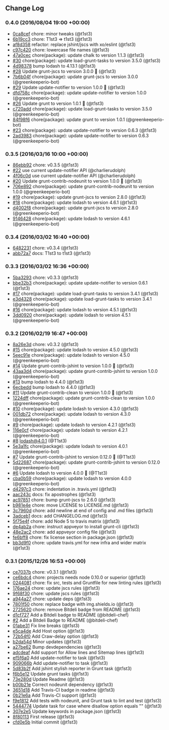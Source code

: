 ## Change Log

### 0.4.0 (2016/08/04 19:00 +00:00)
- [0ca8cef](https://github.com/t1st3/grunt-robots-txt/commit/0ca8cef86ec1c6665f7f1110da18b103ed280e3c) chore: minor tweaks (@t1st3)
- [6b19cc3](https://github.com/t1st3/grunt-robots-txt/commit/6b19cc3bda83346e8c0597b12d0bcc932d180503) chore: T1st3 => t1st3 (@t1st3)
- [af8d358](https://github.com/t1st3/grunt-robots-txt/commit/af8d3585f292158046a6db88245795f0f146e44b) refactor: replace jshint/jscs with xo/eslint (@t1st3)
- [c97c420](https://github.com/t1st3/grunt-robots-txt/commit/c97c420dc0c8fa0d9caf7cece93f8e490c978c7f) chore: lowercase file names (@t1st3)
- [47a0cec](https://github.com/t1st3/grunt-robots-txt/commit/47a0cecf36bf38e211cbea60bb9ddeed5bc17d2d) chore(package): update chalk to version 1.1.3 (@t1st3)
- [#30](https://github.com/t1st3/grunt-robots-txt/pull/30) chore(package): update load-grunt-tasks to version 3.5.0 (@t1st3)
- [4d98378](https://github.com/t1st3/grunt-robots-txt/commit/4d98378bd764a14c515663452a6128d0412841db) bump lodash to 4.13.1 (@t1st3)
- [#28](https://github.com/t1st3/grunt-robots-txt/pull/28) Update grunt-jscs to version 3.0.0 🚀 (@t1st3)
- [7b6b04f](https://github.com/t1st3/grunt-robots-txt/commit/7b6b04f80e52c4d06476445c3fdaa19ad51ee3b4) chore(package): update grunt-jscs to version 3.0.0 (@greenkeeperio-bot)
- [#29](https://github.com/t1st3/grunt-robots-txt/pull/29) Update update-notifier to version 1.0.0 🚀 (@t1st3)
- [dfd758c](https://github.com/t1st3/grunt-robots-txt/commit/dfd758cbbc91ac3ffe424432bb71f0a62fd8e90c) chore(package): update update-notifier to version 1.0.0 (@greenkeeperio-bot)
- [#26](https://github.com/t1st3/grunt-robots-txt/pull/26) Update grunt to version 1.0.1 🚀 (@t1st3)
- [c720add](https://github.com/t1st3/grunt-robots-txt/commit/c720addd290ff474a0993ed04841e7981b60a501) chore(package): update load-grunt-tasks to version 3.5.0 (@greenkeeperio-bot)
- [84f98f6](https://github.com/t1st3/grunt-robots-txt/commit/84f98f65e7d819a1f255c33387376fd4cbe45b42) chore(package): update grunt to version 1.0.1 (@greenkeeperio-bot)
- [#23](https://github.com/t1st3/grunt-robots-txt/pull/23) chore(package): update update-notifier to version 0.6.3 (@t1st3)
- [2ad3983](https://github.com/t1st3/grunt-robots-txt/commit/2ad3983e51abe9ea96d8517baacb273edbcedfe2) chore(package): update update-notifier to version 0.6.3 (@greenkeeperio-bot)

### 0.3.5 (2016/03/16 10:00 +00:00)
- [86ebb92](https://github.com/t1st3/grunt-robots-txt/commit/86ebb92a4ea897a09ce11f824bae2cb18d901715) chore: v0.3.5 (@t1st3)
- [#22](https://github.com/t1st3/grunt-robots-txt/pull/22) use current update-notifier API (@charlierudolph)
- [4f06c0d](https://github.com/t1st3/grunt-robots-txt/commit/4f06c0d364f2f8b355e8c5765b8e0ee06682bfee) use current update-notifier API (@charlierudolph)
- [#20](https://github.com/t1st3/grunt-robots-txt/pull/20) Update grunt-contrib-nodeunit to version 1.0.0 🚀 (@t1st3)
- [706e892](https://github.com/t1st3/grunt-robots-txt/commit/706e892e31c3c0ea73b1cb4b569781a09873372f) chore(package): update grunt-contrib-nodeunit to version 1.0.0 (@greenkeeperio-bot)
- [#19](https://github.com/t1st3/grunt-robots-txt/pull/19) chore(package): update grunt-jscs to version 2.8.0 (@t1st3)
- [#18](https://github.com/t1st3/grunt-robots-txt/pull/18) chore(package): update lodash to version 4.6.1 (@t1st3)
- [d4002f8](https://github.com/t1st3/grunt-robots-txt/commit/d4002f801da010865694d1c706d5e128453e2cee) chore(package): update grunt-jscs to version 2.8.0 (@greenkeeperio-bot)
- [9146428](https://github.com/t1st3/grunt-robots-txt/commit/9146428c56e7ace211923c1a76185fb825a68a24) chore(package): update lodash to version 4.6.1 (@greenkeeperio-bot)

### 0.3.4 (2016/03/02 16:40 +00:00)
- [6482231](https://github.com/t1st3/grunt-robots-txt/commit/6482231646eb2418b75f7730d8cee186f8475c7a) chore: v0.3.4 (@t1st3)
- [abb72a7](https://github.com/t1st3/grunt-robots-txt/commit/abb72a7c1dbccd7b6814265ce56e77c8b04b1af9) docs: T1st3 to t1st3 (@t1st3)

### 0.3.3 (2016/03/02 16:36 +00:00)
- [5ba3293](https://github.com/t1st3/grunt-robots-txt/commit/5ba3293ec28b9b6a0f26f141764a5c569a856a77) chore: v0.3.3 (@t1st3)
- [bbe32b3](https://github.com/t1st3/grunt-robots-txt/commit/bbe32b3f24d2246a4f589c6019bae9936f75432e) chore(package): update update-notifier to version 0.6.1 (@t1st3)
- [#17](https://github.com/t1st3/grunt-robots-txt/pull/17) chore(package): update load-grunt-tasks to version 3.4.1 (@t1st3)
- [e3d4328](https://github.com/t1st3/grunt-robots-txt/commit/e3d43280540b89bb7b993d582dbd6f7d3a5e806e) chore(package): update load-grunt-tasks to version 3.4.1 (@greenkeeperio-bot)
- [#16](https://github.com/t1st3/grunt-robots-txt/pull/16) chore(package): update lodash to version 4.5.1 (@t1st3)
- [3dd0920](https://github.com/t1st3/grunt-robots-txt/commit/3dd0920fafd7d52ae3848f2b6ace08b406eafe83) chore(package): update lodash to version 4.5.1 (@greenkeeperio-bot)

### 0.3.2 (2016/02/19 16:47 +00:00)
- [8a26e3d](https://github.com/t1st3/grunt-robots-txt/commit/8a26e3d0ee2e1745295286a406d44f60cfee9fcb) chore: v0.3.2 (@t1st3)
- [#15](https://github.com/t1st3/grunt-robots-txt/pull/15) chore(package): update lodash to version 4.5.0 (@t1st3)
- [5eec91e](https://github.com/t1st3/grunt-robots-txt/commit/5eec91e393390ca4ea8bc2efd37720b49868a4e7) chore(package): update lodash to version 4.5.0 (@greenkeeperio-bot)
- [#14](https://github.com/t1st3/grunt-robots-txt/pull/14) Update grunt-contrib-jshint to version 1.0.0 🚀 (@t1st3)
- [43aa3d4](https://github.com/t1st3/grunt-robots-txt/commit/43aa3d49ffa5688186ce3d56deac4134d8910bbe) chore(package): update grunt-contrib-jshint to version 1.0.0 (@greenkeeperio-bot)
- [#13](https://github.com/t1st3/grunt-robots-txt/pull/13) bump lodash to 4.4.0 (@t1st3)
- [6ecbedd](https://github.com/t1st3/grunt-robots-txt/commit/6ecbeddbefae4b0d0e96def2670e3b165fdbed14) bump lodash to 4.4.0 (@t1st3)
- [#11](https://github.com/t1st3/grunt-robots-txt/pull/11) Update grunt-contrib-clean to version 1.0.0 🚀 (@t1st3)
- [1224dff](https://github.com/t1st3/grunt-robots-txt/commit/1224dff8ac3c74f84a41aedfca3f146d977c3019) chore(package): update grunt-contrib-clean to version 1.0.0 (@greenkeeperio-bot)
- [#10](https://github.com/t1st3/grunt-robots-txt/pull/10) chore(package): update lodash to version 4.3.0 (@t1st3)
- [001db72](https://github.com/t1st3/grunt-robots-txt/commit/001db72b8daa8d00ef1ed20e92671fc26c5d4c27) chore(package): update lodash to version 4.3.0 (@greenkeeperio-bot)
- [#9](https://github.com/t1st3/grunt-robots-txt/pull/9) chore(package): update lodash to version 4.2.1 (@t1st3)
- [116e0cf](https://github.com/t1st3/grunt-robots-txt/commit/116e0cf698abf90a68412b4a2d9016a3c4da1757) chore(package): update lodash to version 4.2.1 (@greenkeeperio-bot)
- [#8](https://github.com/t1st3/grunt-robots-txt/pull/8) lodash@4.0.1 (@T1st3)
- [5e3a1fc](https://github.com/t1st3/grunt-robots-txt/commit/5e3a1fc8c64016748fbdc86e6957d6d95a086e45) chore(package): update lodash to version 4.0.1 (@greenkeeperio-bot)
- [#7](https://github.com/t1st3/grunt-robots-txt/pull/7) Update grunt-contrib-jshint to version 0.12.0 🚀 (@T1st3)
- [5d22687](https://github.com/t1st3/grunt-robots-txt/commit/5d22687764d31c90ddbe136dc5670806677390ce) chore(package): update grunt-contrib-jshint to version 0.12.0 (@greenkeeperio-bot)
- [#6](https://github.com/t1st3/grunt-robots-txt/pull/6) Update lodash to version 4.0.0 🚀 (@T1st3)
- [cba0b59](https://github.com/t1st3/grunt-robots-txt/commit/cba0b59cbadae6eee43048cfd65fcca4e9bffa3f) chore(package): update lodash to version 4.0.0 (@greenkeeperio-bot)
- [d4297c3](https://github.com/t1st3/grunt-robots-txt/commit/d4297c36f6d378758223d82d5d221badcdadc948) chore: indentation in .travis.yml (@t1st3)
- [aac243c](https://github.com/t1st3/grunt-robots-txt/commit/aac243cb9cbbcedd610bfe336c3845cf7b933a5b) docs: fix apostrophes (@t1st3)
- [ac97851](https://github.com/t1st3/grunt-robots-txt/commit/ac978515350e4585fbf12a99f1d8b117d693f0f9) chore: bump grunt-jscs to 2.6.0 (@t1st3)
- [b981e4e](https://github.com/t1st3/grunt-robots-txt/commit/b981e4eb1dd0543eef612da525d8ef5a9246b943) chore: move LICENSE to LICENSE.md (@t1st3)
- [3c7960d](https://github.com/t1st3/grunt-robots-txt/commit/3c7960d1778b37822f52aa8603b8cf514800e9e1) chore: add newline at end of config and .md files (@t1st3)
- [3adceb1](https://github.com/t1st3/grunt-robots-txt/commit/3adceb1715ab70ac73e963ea1f544fe6da84e7b8) docs: add CHANGELOG.md (@t1st3)
- [5f75e4f](https://github.com/t1st3/grunt-robots-txt/commit/5f75e4fa180112a68a6858d0f33b4f0aa6a80e17) chore: add Node 5 to travis matrix (@t1st3)
- [de4ab2a](https://github.com/t1st3/grunt-robots-txt/commit/de4ab2ac61161f0333d30691463daeeeea675d91) chore: instruct appveyor to install grunt-cli (@t1st3)
- [48e2ac2](https://github.com/t1st3/grunt-robots-txt/commit/48e2ac2293d8beba5178fb275519ea39b3e09f17) chore: add appveyor config file (@t1st3)
- [fe6bff8](https://github.com/t1st3/grunt-robots-txt/commit/fe6bff8b504f58182481c5780de05166bc1f9500) chore: fix license section in package.json (@t1st3)
- [bb3d9f0](https://github.com/t1st3/grunt-robots-txt/commit/bb3d9f0bbc4257f4d5550a7ff7867527a97c8982) chore: update travis.yml for new infra and wider matrix (@t1st3)

### 0.3.1 (2015/12/26 16:53 +00:00)
- [ce7037b](https://github.com/t1st3/grunt-robots-txt/commit/ce7037b27ba8fe574392b6fbe5b09d5770b3bde3) chore: v0.3.1 (@t1st3)
- [ce6bdc4](https://github.com/t1st3/grunt-robots-txt/commit/ce6bdc43e1871f049e2453383c58026f1ca35dbd) chore: projects needs node 0.10.0 or superior (@t1st3)
- [0244081](https://github.com/t1st3/grunt-robots-txt/commit/0244081f7c528b9c73b81962906b7a191203fee2) chore: fix src, tests and Gruntfile for new linting rules (@t1st3)
- [176ae24](https://github.com/t1st3/grunt-robots-txt/commit/176ae247e0c83c0c0a6cfcc1a8c3a2ff374ffbf6) chore: update jscs rules (@t1st3)
- [9f68f30](https://github.com/t1st3/grunt-robots-txt/commit/9f68f30f9dc2e0f02b2a27b057581eb8732a1469) chore: update jscs rules (@t1st3)
- [a944a27](https://github.com/t1st3/grunt-robots-txt/commit/a944a2774003f6211acf8651ded71aee8214f940) chore: update deps (@t1st3)
- [7801f50](https://github.com/t1st3/grunt-robots-txt/commit/7801f50a7c8a546204b087007bea1766544a9e47) chore: replace badge with img.shields.io (@t1st3)
- [2725620](https://github.com/t1st3/grunt-robots-txt/commit/2725620a703b7cadc51419c9295fb282f7380871) chore: remove Bitdeli badge from README (@t1st3)
- [d1cf727](https://github.com/t1st3/grunt-robots-txt/commit/d1cf727147fcda8e1110d97d7142cc687b111ae6) Add a Bitdeli badge to README (@bitdeli-chef)
- [#2](https://github.com/t1st3/grunt-robots-txt/pull/2) Add a Bitdeli Badge to README (@bitdeli-chef)
- [01abe31](https://github.com/t1st3/grunt-robots-txt/commit/01abe3147ff69e9e8d2f478040b9657fbbf26aca) Fix line breaks (@t1st3)
- [e5ca4de](https://github.com/t1st3/grunt-robots-txt/commit/e5ca4de1cc1dd54deba5113d092b2c86ed862a65) Add Host option (@t1st3)
- [72b54f0](https://github.com/t1st3/grunt-robots-txt/commit/72b54f05b3cf20a3c6b57da423699d80ba7f6bdc) Add Craw-delay option (@t1st3)
- [b2da54d](https://github.com/t1st3/grunt-robots-txt/commit/b2da54d7352be3256577626690d24ac312d44609) Minor updates (@t1st3)
- [a27be62](https://github.com/t1st3/grunt-robots-txt/commit/a27be624776040908f69572022fd5279807d9553) Bump devdependencies (@t1st3)
- [adcdeaf](https://github.com/t1st3/grunt-robots-txt/commit/adcdeafa3206a9067385ee0640076b21558de4ea) Add support for Allow lines and Sitemap lines (@t1st3)
- [ef5f6a0](https://github.com/t1st3/grunt-robots-txt/commit/ef5f6a0d871f9f10bf881e849346ac8714a9ae29) Add update-notifier to task (@t1st3)
- [909066b](https://github.com/t1st3/grunt-robots-txt/commit/909066bb68b399dc0362443d5ba122fd53cb7c99) Add update-notifier to task (@t1st3)
- [5d83b2f](https://github.com/t1st3/grunt-robots-txt/commit/5d83b2f9f8762243931ae313f48af561a5289d8b) Add jshint stylish reporter in Grunt task (@t1st3)
- [f6b5e12](https://github.com/t1st3/grunt-robots-txt/commit/f6b5e12b67999b65f28cc41144186f284de14bb0) Update grunt tasks (@t1st3)
- [73e280d](https://github.com/t1st3/grunt-robots-txt/commit/73e280d1b814255db9f8b08adff1acacafab159a) Update Readme (@t1st3)
- [b00b21e](https://github.com/t1st3/grunt-robots-txt/commit/b00b21e3cb044ab896fa89e0e3948e8e52aa176b) Correct nodeunit dependency (@t1st3)
- [3651d18](https://github.com/t1st3/grunt-robots-txt/commit/3651d183bc9aa036e6faee0769e8820ab9acc07f) Add Travis-CI badge in readme (@t1st3)
- [0b21e6a](https://github.com/t1st3/grunt-robots-txt/commit/0b21e6ac421b40401ca2860aa01c58e503f761dc) Add Travis-CI support (@t1st3)
- [f9e1812](https://github.com/t1st3/grunt-robots-txt/commit/f9e1812acb9e8c2cf2e5f11509dadfd2c9a5e038) Add tests with nodeunit, and Grunt task to lint and test (@t1st3)
- [5444774](https://github.com/t1st3/grunt-robots-txt/commit/54447749dbaf2a659df4e8f2e4d031be7e474dc7) Update task for case where disallow option equals "" (@t1st3)
- [307e2e5](https://github.com/t1st3/grunt-robots-txt/commit/307e2e5406b3a234ecdcceba02356464b4e3fc95) Update keywords in package.json (@t1st3)
- [8f80113](https://github.com/t1st3/grunt-robots-txt/commit/8f80113315c12609c577b3002bc5865806990f25) First release (@t1st3)
- [cfd0e5b](https://github.com/t1st3/grunt-robots-txt/commit/cfd0e5b141ba0810d0c38f7273ee43d76937ce57) Initial commit (@t1st3)